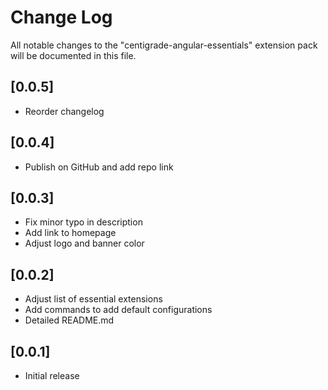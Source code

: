 # Change Log

All notable changes to the "centigrade-angular-essentials" extension pack will be documented in this file.

## [0.0.5]

* Reorder changelog

## [0.0.4]

* Publish on GitHub and add repo link

## [0.0.3]

* Fix minor typo in description
* Add link to homepage
* Adjust logo and banner color

## [0.0.2]

* Adjust list of essential extensions
* Add commands to add default configurations
* Detailed README.md

## [0.0.1]

* Initial release
